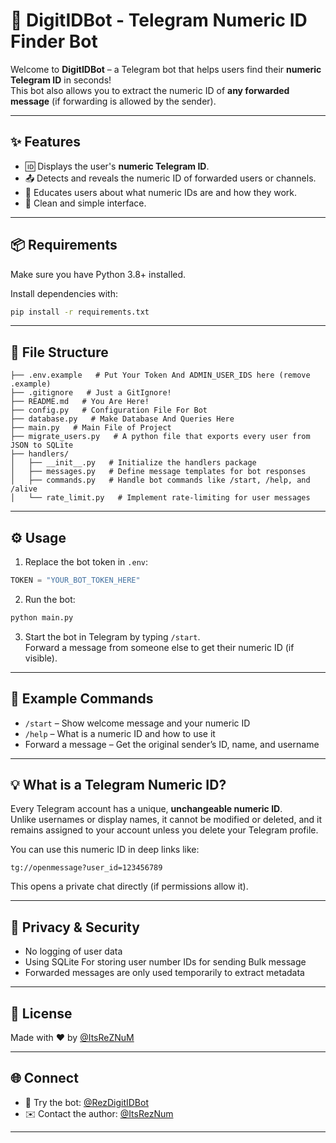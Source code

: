 # 🤖 DigitIDBot - Telegram Numeric ID Finder Bot

Welcome to **DigitIDBot** – a Telegram bot that helps users find their **numeric Telegram ID** in seconds!  
This bot also allows you to extract the numeric ID of **any forwarded message** (if forwarding is allowed by the sender).

---

## ✨ Features

- 🆔 Displays the user's **numeric Telegram ID**.
- 📤 Detects and reveals the numeric ID of forwarded users or channels.
- 🧠 Educates users about what numeric IDs are and how they work.
- 🧼 Clean and simple interface.

---

## 📦 Requirements

Make sure you have Python 3.8+ installed.

Install dependencies with:

```bash
pip install -r requirements.txt
```

---

## 📁 File Structure

```
├── .env.example   # Put Your Token And ADMIN_USER_IDS here (remove .example)
├── .gitignore   # Just a GitIgnore!
├── README.md   # You Are Here!
├── config.py   # Configuration File For Bot
├── database.py   # Make Database And Queries Here
├── main.py   # Main File of Project
├── migrate_users.py   # A python file that exports every user from JSON to SQLite
├── handlers/
│   ├── __init__.py   # Initialize the handlers package
│   ├── messages.py   # Define message templates for bot responses
│   ├── commands.py   # Handle bot commands like /start, /help, and /alive
│   └── rate_limit.py   # Implement rate-limiting for user messages
```

---

## ⚙️ Usage

1. Replace the bot token in `.env`:

```python
TOKEN = "YOUR_BOT_TOKEN_HERE"
```

2. Run the bot:

```bash
python main.py
```

3. Start the bot in Telegram by typing `/start`.  
Forward a message from someone else to get their numeric ID (if visible).

---

## 🧪 Example Commands

- `/start` – Show welcome message and your numeric ID  
- `/help` – What is a numeric ID and how to use it  
- Forward a message – Get the original sender’s ID, name, and username

---

## 💡 What is a Telegram Numeric ID?

Every Telegram account has a unique, **unchangeable numeric ID**.  
Unlike usernames or display names, it cannot be modified or deleted, and it remains assigned to your account unless you delete your Telegram profile.

You can use this numeric ID in deep links like:

```
tg://openmessage?user_id=123456789
```

This opens a private chat directly (if permissions allow it).

---

## 🔐 Privacy & Security

- No logging of user data
- Using SQLite For storing user number IDs for sending Bulk message
- Forwarded messages are only used temporarily to extract metadata

---

## 📄 License

Made with ❤️ by [@ItsReZNuM](https://t.me/RezDigitIDBot)

---

## 🌐 Connect

- 🔗 Try the bot: [@RezDigitIDBot](https://t.me/RezDigitIDBot)
- ✉️ Contact the author: [@ItsRezNum](https://t.me/ItsRezNum)

---

